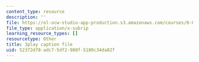 ```yaml
---
content_type: resource
description: ''
file: https://ol-ocw-studio-app-production.s3.amazonaws.com/courses/8-01sc-classical-mechanics-fall-2016/52372d78adc75df2908f5180c34da82f_yLb_a1EE888.vtt
file_type: application/x-subrip
learning_resource_types: []
resourcetype: Other
title: 3play caption file
uid: 52372d78-adc7-5df2-908f-5180c34da82f
---
```

